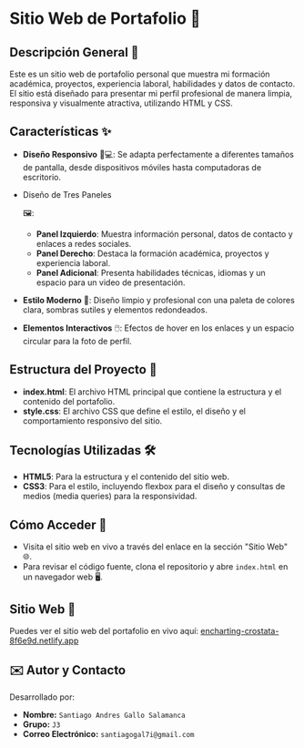 # Sitio Web de Portafolio 🌟

## Descripción General 📝

Este es un sitio web de portafolio personal que muestra mi formación académica, proyectos, experiencia laboral, habilidades y datos de contacto. El sitio está diseñado para presentar mi perfil profesional de manera limpia, responsiva y visualmente atractiva, utilizando HTML y CSS.

## Características ✨

- **Diseño Responsivo** 📱💻: Se adapta perfectamente a diferentes tamaños de pantalla, desde dispositivos móviles hasta computadoras de escritorio.

- Diseño de Tres Paneles

   🖼️:

  - **Panel Izquierdo**: Muestra información personal, datos de contacto y enlaces a redes sociales.
  - **Panel Derecho**: Destaca la formación académica, proyectos y experiencia laboral.
  - **Panel Adicional**: Presenta habilidades técnicas, idiomas y un espacio para un video de presentación.

- **Estilo Moderno** 🎨: Diseño limpio y profesional con una paleta de colores clara, sombras sutiles y elementos redondeados.

- **Elementos Interactivos** 🖱️: Efectos de hover en los enlaces y un espacio circular para la foto de perfil.

## Estructura del Proyecto 📁

- **index.html**: El archivo HTML principal que contiene la estructura y el contenido del portafolio.
- **style.css**: El archivo CSS que define el estilo, el diseño y el comportamiento responsivo del sitio.

## Tecnologías Utilizadas 🛠️

- **HTML5**: Para la estructura y el contenido del sitio web.
- **CSS3**: Para el estilo, incluyendo flexbox para el diseño y consultas de medios (media queries) para la responsividad.

## Cómo Acceder 🚀

- Visita el sitio web en vivo a través del enlace en la sección "Sitio Web" 🌐.
- Para revisar el código fuente, clona el repositorio y abre `index.html` en un navegador web 🖥️.

## Sitio Web 🔗

Puedes ver el sitio web del portafolio en vivo aquí: [encharting-crostata-8f6e9d.netlify.app](https://enchanting-crostata-8f6e9d.netlify.app/)



## ✉️ Autor y Contacto

Desarrollado por:

*   **Nombre:** `Santiago Andres Gallo Salamanca`
*   **Grupo:** `J3`
*   **Correo Electrónico:** `santiagogal7i@gmail.com`
